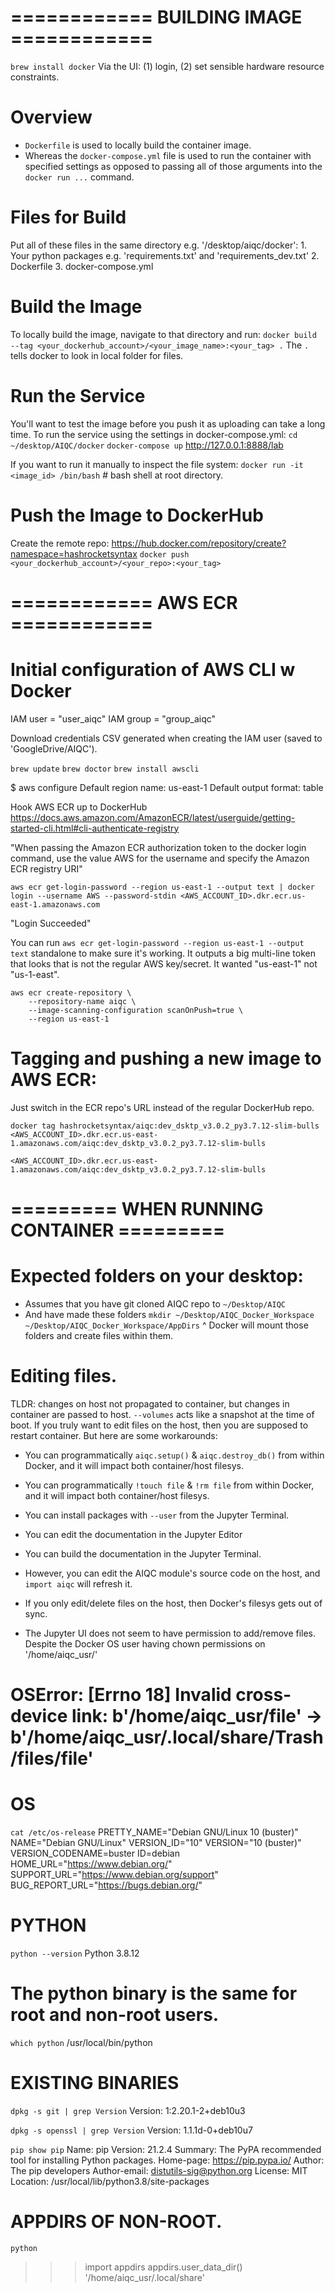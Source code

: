# ============ BUILDING IMAGE ============

`brew install docker`
Via the UI: (1) login, (2) set sensible hardware resource constraints.

# Overview
- `Dockerfile` is used to locally build the container image.
- Whereas the `docker-compose.yml` file is used to run the container with specified settings
  as opposed to passing all of those arguments into the `docker run ...` command.


# Files for Build
Put all of these files in the same directory e.g. '/desktop/aiqc/docker':
    1. Your python packages e.g. 'requirements.txt' and 'requirements_dev.txt'
    2. Dockerfile
    3. docker-compose.yml


# Build the Image
To locally build the image, navigate to that directory and run:
`docker build --tag <your_dockerhub_account>/<your_image_name>:<your_tag> .` 
The `.` tells docker to look in local folder for files.


# Run the Service
You'll want to test the image before you push it as uploading can take a long time.
To run the service using the settings in docker-compose.yml:
`cd ~/desktop/AIQC/docker`
`docker-compose up`
http://127.0.0.1:8888/lab

If you want to run it manually to inspect the file system:
`docker run -it <image_id> /bin/bash` # bash shell at root directory.


# Push the Image to DockerHub
Create the remote repo: https://hub.docker.com/repository/create?namespace=hashrocketsyntax
`docker push <your_dockerhub_account>/<your_repo>:<your_tag>`


# ============ AWS ECR ============

# Initial configuration of AWS CLI w Docker

IAM user = "user_aiqc"
IAM group = "group_aiqc"

Download credentials CSV generated when creating the IAM user (saved to 'GoogleDrive/AIQC').

`brew update`
`brew doctor`
`brew install awscli`

$ aws configure
Default region name: us-east-1
Default output format: table


Hook AWS ECR up to DockerHub
https://docs.aws.amazon.com/AmazonECR/latest/userguide/getting-started-cli.html#cli-authenticate-registry 

"When passing the Amazon ECR authorization token to the docker login command, use the value AWS for the username and specify the Amazon ECR registry URI"


`aws ecr get-login-password --region us-east-1 --output text | docker login --username AWS --password-stdin <AWS_ACCOUNT_ID>.dkr.ecr.us-east-1.amazonaws.com`

"Login Succeeded"

You can run `aws ecr get-login-password --region us-east-1 --output text` standalone to make sure it's working. It outputs a big multi-line token that looks that is not the regular AWS key/secret. It wanted "us-east-1" not "us-1-east".

```
aws ecr create-repository \
    --repository-name aiqc \
    --image-scanning-configuration scanOnPush=true \
    --region us-east-1
```

# Tagging and pushing a new image to AWS ECR: 

Just switch in the ECR repo's URL instead of the regular DockerHub repo. 

`docker tag hashrocketsyntax/aiqc:dev_dsktp_v3.0.2_py3.7.12-slim-bulls <AWS_ACCOUNT_ID>.dkr.ecr.us-east-1.amazonaws.com/aiqc:dev_dsktp_v3.0.2_py3.7.12-slim-bulls`

`<AWS_ACCOUNT_ID>.dkr.ecr.us-east-1.amazonaws.com/aiqc:dev_dsktp_v3.0.2_py3.7.12-slim-bulls`



# ========= WHEN RUNNING CONTAINER =========

# Expected folders on your desktop:
- Assumes that you have git cloned AIQC repo to `~/Desktop/AIQC`
- And have made these folders `mkdir ~/Desktop/AIQC_Docker_Workspace ~/Desktop/AIQC_Docker_Workspace/AppDirs`
^ Docker will mount those folders and create files within them.


# Editing files.
TLDR: changes on host not propagated to container, but changes in container are passed to host.
`--volumes` acts like a snapshot at the time of boot. 
If you truly want to edit files on the host, then you are supposed to restart container.
But here are some workarounds:

- You can programmatically `aiqc.setup()` & `aiqc.destroy_db()` from within Docker, and it will impact both container/host filesys.
- You can programmatically `!touch file` & `!rm file` from within Docker, and it will impact both container/host filesys.
- You can install packages with `--user` from the Jupyter Terminal.
- You can edit the documentation in the Jupyter Editor 
- You can build the documentation in the Jupyter Terminal.
- However, you can edit the AIQC module's source code on the host, and `import aiqc` will refresh it.

- If you only edit/delete files on the host, then Docker's filesys gets out of sync.
- The Jupyter UI does not seem to have permission to add/remove files. Despite the Docker OS user having chown permissions on '/home/aiqc_usr/'
# OSError: [Errno 18] Invalid cross-device link: b'/home/aiqc_usr/file' -> b'/home/aiqc_usr/.local/share/Trash/files/file'


# OS
`cat /etc/os-release`
PRETTY_NAME="Debian GNU/Linux 10 (buster)"
NAME="Debian GNU/Linux"
VERSION_ID="10"
VERSION="10 (buster)"
VERSION_CODENAME=buster
ID=debian
HOME_URL="https://www.debian.org/"
SUPPORT_URL="https://www.debian.org/support"
BUG_REPORT_URL="https://bugs.debian.org/"


# PYTHON
`python --version`
Python 3.8.12
# The python binary is the same for root and non-root users.
`which python`
/usr/local/bin/python


# EXISTING BINARIES
`dpkg -s git | grep Version`
Version: 1:2.20.1-2+deb10u3

`dpkg -s openssl | grep Version`
Version: 1.1.1d-0+deb10u7

`pip show pip`
Name: pip
Version: 21.2.4
Summary: The PyPA recommended tool for installing Python packages.
Home-page: https://pip.pypa.io/
Author: The pip developers
Author-email: distutils-sig@python.org
License: MIT
Location: /usr/local/lib/python3.8/site-packages


# APPDIRS OF NON-ROOT.
`python`
>>> import appdirs
>>> appdirs.user_data_dir()
'/home/aiqc_usr/.local/share'
